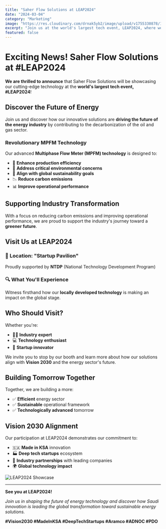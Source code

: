 ```yaml
---
title: "Saher Flow Solutions at LEAP2024"
date: "2024-03-04"
category: "Marketing"
image: "https://res.cloudinary.com/drnak5yb2/image/upload/v1755330878/17091976527971--1024x915_kicdub.jpg"
excerpt: "Join us at the world's largest tech event, LEAP2024, where we showcase our cutting-edge MPFM technology driving the future of the energy industry through decarbonization."
featured: false
---
```


# Exciting News! Saher Flow Solutions at #LEAP2024

**We are thrilled to announce** that Saher Flow Solutions will be showcasing our cutting-edge technology at the **world's largest tech event, #LEAP2024**!

## Discover the Future of Energy

Join us and discover how our innovative solutions are **driving the future of the energy industry** by contributing to the decarbonization of the oil and gas sector.

### Revolutionary MPFM Technology

Our advanced **Multiphase Flow Meter (MPFM) technology** is designed to:

- 🚀 **Enhance production efficiency** 
- 🌱 **Address critical environmental concerns**
- 🎯 **Align with global sustainability goals**
- 📉 **Reduce carbon emissions**
- 📊 **Improve operational performance**

## Supporting Industry Transformation

With a focus on reducing carbon emissions and improving operational performance, we are proud to support the industry's journey toward a **greener future**.

## Visit Us at LEAP2024

### 📍 **Location: "Startup Pavilion"**
Proudly supported by **NTDP** (National Technology Development Program)

### 🔍 **What You'll Experience**
Witness firsthand how our **locally developed technology** is making an impact on the global stage.

## Who Should Visit?

Whether you're:
- 👨‍💼 **Industry expert**
- 💻 **Technology enthusiast** 
- 🚀 **Startup innovator**

We invite you to stop by our booth and learn more about how our solutions align with **Vision 2030** and the energy sector's future.

## Building Tomorrow Together

Together, we are building a more:
- ✅ **Efficient** energy sector
- ✅ **Sustainable** operational framework
- ✅ **Technologically advanced** tomorrow

## Vision 2030 Alignment

Our participation at LEAP2024 demonstrates our commitment to:

- 🇸🇦 **Made in KSA** innovation
- 🏭 **Deep tech startups** ecosystem
- 🤝 **Industry partnerships** with leading companies
- 🌍 **Global technology impact**

![LEAP2024 Showcase](https://res.cloudinary.com/drnak5yb2/image/upload/v1754555205/1709623217116-transformed-scaled_phmjl2.jpg)

---

**See you at LEAP2024!**

*Join us in shaping the future of energy technology and discover how Saudi innovation is leading the global transformation toward sustainable energy solutions.*

**#Vision2030 #MadeInKSA #DeepTechStartups #Aramco #ADNOC #PDO**